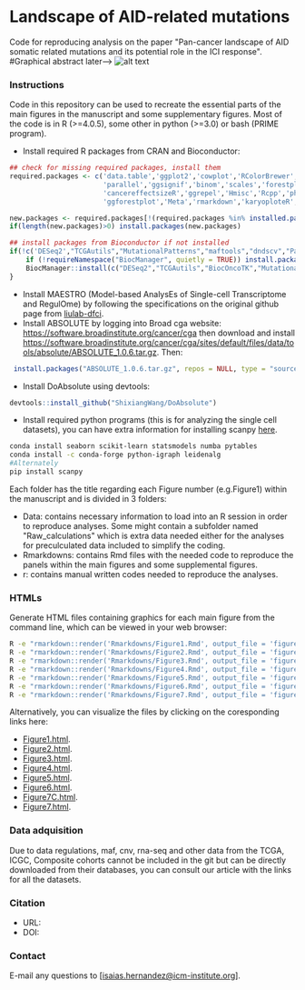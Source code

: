 # Landscape of AID-related mutations
Code for reproducing analysis on the paper "Pan-cancer landscape of AID somatic related mutations and its potential role in the ICI response".
#Graphical abstract later--> ![alt text](https://github.com/...png "Hi there!")



### Instructions
Code in this repository can be used to recreate the essential parts of the main figures in the manuscript and some supplementary figures. Most of the code is in R (>=4.0.5), some other in python (>=3.0) or bash (PRIME program).

  * Install required R packages from CRAN and Bioconductor:
```r
## check for missing required packages, install them
required.packages <- c('data.table','ggplot2','cowplot','RColorBrewer','Seurat',
                       'parallel','ggsignif','binom','scales','forestplot','ggpubr','survminer','sqldf','annotate','matrixStats','IHW','reshape2',
                       'cancereffectsizeR','ggrepel','Hmisc','Rcpp','pheatmap','ComplexHeatmap','PRIME','Lawstat','e1071','ggbeeswarm','stats','corrplot',
                       'ggforestplot','Meta','rmarkdown','karyoploteR','GSVA','survival','clusterProfiler','circlize')

new.packages <- required.packages[!(required.packages %in% installed.packages()[,"Package"])]
if(length(new.packages)>0) install.packages(new.packages)

## install packages from Bioconductor if not installed
if(!c('DESeq2',"TCGAutils","MutationalPatterns","maftools","dndscv","Palimpsest","BiocOncoTK","seqinr","TxDb.Hsapiens.UCSC.hg19.knownGene","org.Hs.eg.db","genefilter","Biobase","DOSE") %in% installed.packages()) {
    if (!requireNamespace("BiocManager", quietly = TRUE)) install.packages("BiocManager")
    BiocManager::install(c("DESeq2","TCGAutils","BiocOncoTK","MutationalPatterns","maftools","dndscv","Palimpsest","seqinr","TxDb.Hsapiens.UCSC.hg19.knownGene","org.Hs.eg.db","genefilter","Biobase","DOSE","enrichplot"))
}
 ```
  * Install MAESTRO (Model-based AnalysEs of Single-cell Transcriptome and RegulOme) by following the specifications on the original github page from [liulab-dfci](https://github.com/liulab-dfci/MAESTRO).
  * Install ABSOLUTE by logging into Broad cga website: https://software.broadinstitute.org/cancer/cga then download and install https://software.broadinstitute.org/cancer/cga/sites/default/files/data/tools/absolute/ABSOLUTE_1.0.6.tar.gz. Then:
 ```r
  install.packages("ABSOLUTE_1.0.6.tar.gz", repos = NULL, type = "source")
 ```

  * Install DoAbsolute using devtools: 
  ```r
  devtools::install_github("ShixiangWang/DoAbsolute")
```

  * Install required python programs (this is for analyzing the single cell datasets), you can have extra information for installing scanpy [here](https://scanpy.readthedocs.io/en/stable/installation.html).
```bash
conda install seaborn scikit-learn statsmodels numba pytables
conda install -c conda-forge python-igraph leidenalg
#Alternately
pip install scanpy

```

Each folder has the title regarding each Figure number (e.g.Figure1) within the manuscript and is divided in 3 folders:
  * Data: contains necessary information to load into an R session in order to reproduce analyses. Some might contain a subfolder named "Raw_calculations" which is extra data needed either for the analyses for preculculated data included to simplify the coding.
  * Rmarkdowns: contains Rmd files with the needed code to reproduce the panels within the main figures and some supplemental figures.
  * r: contains manual written codes needed to reproduce the analyses.

### HTMLs
Generate HTML files containing graphics for each main figure from the command line, which can be viewed in your web browser:

```bash
R -e "rmarkdown::render('Rmarkdowns/Figure1.Rmd', output_file = 'figure-1.html')"
R -e "rmarkdown::render('Rmarkdowns/Figure2.Rmd', output_file = 'figure-2.html')"
R -e "rmarkdown::render('Rmarkdowns/Figure3.Rmd', output_file = 'figure-3.html')"
R -e "rmarkdown::render('Rmarkdowns/Figure4.Rmd', output_file = 'figure-4.html')"
R -e "rmarkdown::render('Rmarkdowns/Figure5.Rmd', output_file = 'figure-5.html')"
R -e "rmarkdown::render('Rmarkdowns/Figure6.Rmd', output_file = 'figure-6.html')"
R -e "rmarkdown::render('Rmarkdowns/Figure7.Rmd', output_file = 'figure-7.html')"
```
Alternatively, you can visualize the files by clicking on the coresponding links here:
 * [Figure1.html](http://htmlpreview.github.io/?https://github.com/iS4i4S/Landscape-AICDA-mutations/blob/main/Rmarkdowns/Figure1.html).
 * [Figure2.html](http://htmlpreview.github.io/?https://github.com/iS4i4S/Landscape-AICDA-mutations/blob/main/Rmarkdowns/Figure2.html).
 * [Figure3.html](http://htmlpreview.github.io/?https://github.com/iS4i4S/Landscape-AICDA-mutations/blob/main/Rmarkdowns/Figure3.html).
 * [Figure4.html](http://htmlpreview.github.io/?https://github.com/iS4i4S/Landscape-AICDA-mutations/blob/main/Rmarkdowns/Figure4.html).
 * [Figure5.html](http://htmlpreview.github.io/?https://github.com/iS4i4S/Landscape-AICDA-mutations/blob/main/Rmarkdowns/Figure5.html).
 * [Figure6.html](http://htmlpreview.github.io/?https://github.com/iS4i4S/Landscape-AICDA-mutations/blob/main/Rmarkdowns/Figure6.html).
 * [Figure7C.html](http://htmlpreview.github.io/?https://github.com/iS4i4S/Landscape-AICDA-mutations/blob/main/Rmarkdowns/Figure7C.html).
 * [Figure7.html](http://htmlpreview.github.io/?https://github.com/iS4i4S/Landscape-AICDA-mutations/blob/main/Rmarkdowns/Figure7.html).

### Data adquisition
Due to data regulations, maf, cnv, rna-seq and other data from the TCGA, ICGC, Composite cohorts cannot be included in the git but can be directly downloaded from their databases, you can consult our article with the links for all the datasets.

### Citation
- URL: 
- DOI: 

### Contact
E-mail any questions to [isaias.hernandez@icm-institute.org].
